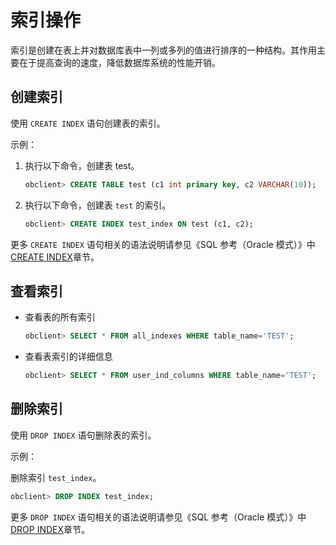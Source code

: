 # 索引操作

索引是创建在表上并对数据库表中一列或多列的值进行排序的一种结构。其作用主要在于提高查询的速度，降低数据库系统的性能开销。

## 创建索引

使用 `CREATE INDEX` 语句创建表的索引。

示例：

1. 执行以下命令，创建表 test。

   ```sql
   obclient> CREATE TABLE test (c1 int primary key, c2 VARCHAR(10));
   ```

2. 执行以下命令，创建表 `test` 的索引。

   ```sql
   obclient> CREATE INDEX test_index ON test (c1, c2);
   ```

更多 `CREATE INDEX` 语句相关的语法说明请参见《SQL 参考（Oracle 模式）》中 [CREATE INDEX](../../4.development-guide-refactoring-1/5.sql-syntax/3.common-tenant-oracle-mode/9.sql-statement-1/1.DDL-1/16.create-index-1.md)章节。

## 查看索引

* 查看表的所有索引

  ```sql
  obclient> SELECT * FROM all_indexes WHERE table_name='TEST';
  ```

* 查看表索引的详细信息

  ```sql
  obclient> SELECT * FROM user_ind_columns WHERE table_name='TEST';
  ```

## 删除索引

使用 `DROP INDEX` 语句删除表的索引。

示例：

删除索引 `test_index`。

```sql
obclient> DROP INDEX test_index;
```

更多 `DROP INDEX` 语句相关的语法说明请参见《SQL 参考（Oracle 模式）》中 [DROP INDEX](../../4.development-guide-refactoring-1/5.sql-syntax/3.common-tenant-oracle-mode/9.sql-statement-1/1.DDL-1/32.drop-index-1.md)章节。

